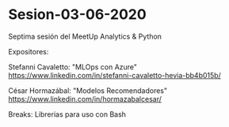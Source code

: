 # Sesion-03-06-2020
Septima sesión del MeetUp Analytics & Python

Expositores:

Stefanni Cavaletto: "MLOps con Azure"
https://www.linkedin.com/in/stefanni-cavaletto-hevia-bb4b015b/

César Hormazábal: "Modelos Recomendadores"
https://www.linkedin.com/in/hormazabalcesar/

Breaks: Librerias para uso con Bash

